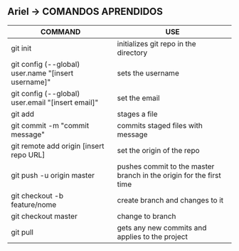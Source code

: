 ## Ariel -> COMANDOS APRENDIDOS



|       COMMAND         |USE |
|----------------|-------------------------------
|git init|initializes git repo in the directory
|git config (--global) user.name "[insert username]"       |sets the username   
|git config (--global) user.email "[insert email]"|set the email
|git add 	|stages a file
|git commit -m "commit message"|commits staged files with message
|git remote add origin [insert repo URL] |set the origin of the repo
| git push -u origin master|pushes commit to the master branch in the origin for the first time
|git checkout -b feature/nome|create branch and changes to it
|git checkout master|change to branch
| git pull| gets any new commits and applies to the project